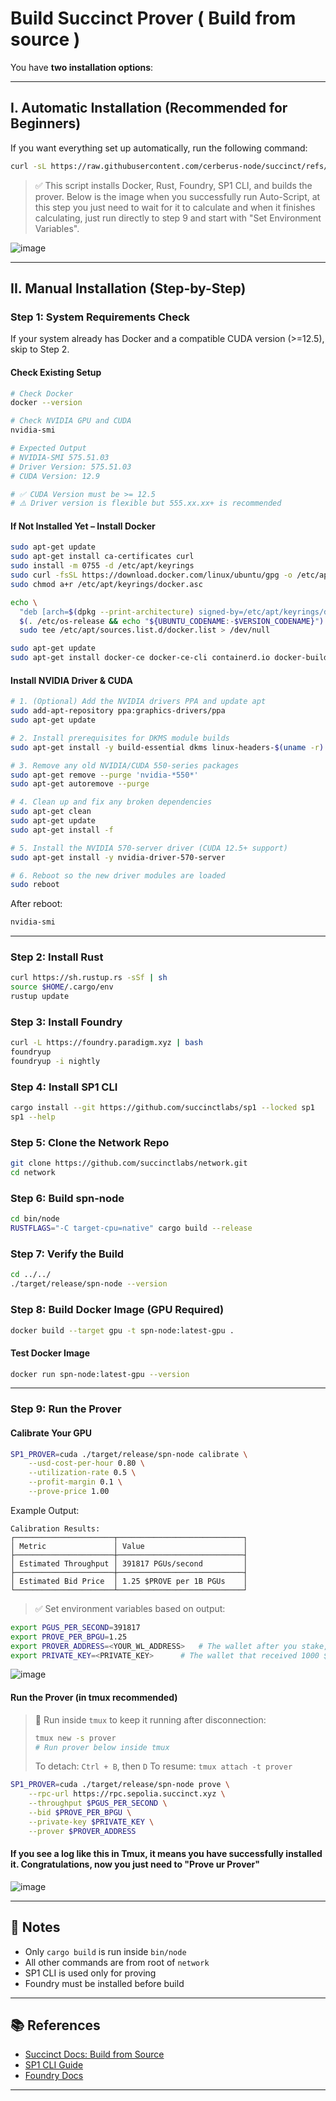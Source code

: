 # Build Succinct Prover ( Build from source )

You have **two installation options**:

---

## I. Automatic Installation (Recommended for Beginners)

If you want everything set up automatically, run the following command:

```bash
curl -sL https://raw.githubusercontent.com/cerberus-node/succinct/refs/heads/main/auto-install.sh -o auto-install.sh && chmod +x auto-install.sh && bash auto-install.sh
```

> ✅ This script installs Docker, Rust, Foundry, SP1 CLI, and builds the prover. Below is the image when you successfully run Auto-Script, at this step you just need to wait for it to calculate and when it finishes calculating, just run directly to step 9 and start with "Set Environment Variables".

![image](https://github.com/user-attachments/assets/2f8d7cb3-2b63-4998-90ff-f41a2cc76fef)

---

## II. Manual Installation (Step-by-Step)

### Step 1: System Requirements Check

If your system already has Docker and a compatible CUDA version (>=12.5), skip to Step 2.

#### Check Existing Setup

```bash
# Check Docker
docker --version

# Check NVIDIA GPU and CUDA
nvidia-smi

# Expected Output
# NVIDIA-SMI 575.51.03
# Driver Version: 575.51.03
# CUDA Version: 12.9

# ✅ CUDA Version must be >= 12.5
# ⚠️ Driver version is flexible but 555.xx.xx+ is recommended
```

#### If Not Installed Yet – Install Docker

```bash
sudo apt-get update
sudo apt-get install ca-certificates curl
sudo install -m 0755 -d /etc/apt/keyrings
sudo curl -fsSL https://download.docker.com/linux/ubuntu/gpg -o /etc/apt/keyrings/docker.asc
sudo chmod a+r /etc/apt/keyrings/docker.asc

echo \
  "deb [arch=$(dpkg --print-architecture) signed-by=/etc/apt/keyrings/docker.asc] https://download.docker.com/linux/ubuntu \
  $(. /etc/os-release && echo "${UBUNTU_CODENAME:-$VERSION_CODENAME}") stable" | \
  sudo tee /etc/apt/sources.list.d/docker.list > /dev/null

sudo apt-get update
sudo apt-get install docker-ce docker-ce-cli containerd.io docker-buildx-plugin docker-compose-plugin
```

#### Install NVIDIA Driver & CUDA

```bash
# 1. (Optional) Add the NVIDIA drivers PPA and update apt
sudo add-apt-repository ppa:graphics-drivers/ppa
sudo apt-get update

# 2. Install prerequisites for DKMS module builds
sudo apt-get install -y build-essential dkms linux-headers-$(uname -r)

# 3. Remove any old NVIDIA/CUDA 550-series packages
sudo apt-get remove --purge 'nvidia-*550*'
sudo apt-get autoremove --purge

# 4. Clean up and fix any broken dependencies
sudo apt-get clean
sudo apt-get update
sudo apt-get install -f

# 5. Install the NVIDIA 570-server driver (CUDA 12.5+ support)
sudo apt-get install -y nvidia-driver-570-server

# 6. Reboot so the new driver modules are loaded
sudo reboot
```

After reboot:

```bash
nvidia-smi
```

---

### Step 2: Install Rust

```bash
curl https://sh.rustup.rs -sSf | sh
source $HOME/.cargo/env
rustup update
```

### Step 3: Install Foundry

```bash
curl -L https://foundry.paradigm.xyz | bash
foundryup
foundryup -i nightly
```

### Step 4: Install SP1 CLI

```bash
cargo install --git https://github.com/succinctlabs/sp1 --locked sp1
sp1 --help
```

### Step 5: Clone the Network Repo

```bash
git clone https://github.com/succinctlabs/network.git
cd network
```

### Step 6: Build spn-node

```bash
cd bin/node
RUSTFLAGS="-C target-cpu=native" cargo build --release
```

### Step 7: Verify the Build

```bash
cd ../../
./target/release/spn-node --version
```

### Step 8: Build Docker Image (GPU Required)

```bash
docker build --target gpu -t spn-node:latest-gpu .
```

#### Test Docker Image

```bash
docker run spn-node:latest-gpu --version
```

---

### Step 9: Run the Prover

#### Calibrate Your GPU

```bash
SP1_PROVER=cuda ./target/release/spn-node calibrate \
    --usd-cost-per-hour 0.80 \
    --utilization-rate 0.5 \
    --profit-margin 0.1 \
    --prove-price 1.00
```

Example Output:

```
Calibration Results:
┌──────────────────────┬────────────────────────────┐
│ Metric               │ Value                      │
├──────────────────────┼────────────────────────────┤
│ Estimated Throughput │ 391817 PGUs/second         │
├──────────────────────┼────────────────────────────┤
│ Estimated Bid Price  │ 1.25 $PROVE per 1B PGUs    │
└──────────────────────┴────────────────────────────┘
```

> ✅ Set environment variables based on output:

```bash
export PGUS_PER_SECOND=391817
export PROVE_PER_BPGU=1.25
export PROVER_ADDRESS=<YOUR_WL_ADDRESS>   # The wallet after you stake, your Prover wallet 
export PRIVATE_KEY=<PRIVATE_KEY>      # The wallet that received 1000 $PROVE
```
![image](https://github.com/user-attachments/assets/687eb700-36ab-409e-8231-4dca23c2e048)

#### Run the Prover (in tmux recommended)

> 🧠 Run inside `tmux` to keep it running after disconnection:
>
> ```bash
> tmux new -s prover
> # Run prover below inside tmux
> ```
>
> To detach: `Ctrl + B`, then `D`
> To resume: `tmux attach -t prover`

```bash
SP1_PROVER=cuda ./target/release/spn-node prove \
    --rpc-url https://rpc.sepolia.succinct.xyz \
    --throughput $PGUS_PER_SECOND \
    --bid $PROVE_PER_BPGU \
    --private-key $PRIVATE_KEY \
    --prover $PROVER_ADDRESS
```

#### If you see a log like this in Tmux, it means you have successfully installed it. Congratulations, now you just need to "Prove ur Prover"

![image](https://github.com/user-attachments/assets/de2f8c33-df39-496d-b891-81c433822f22)

---

## 🔎 Notes

* Only `cargo build` is run inside `bin/node`
* All other commands are from root of `network`
* SP1 CLI is used only for proving
* Foundry must be installed before build

---

## 📚 References

* [Succinct Docs: Build from Source](https://docs.succinct.xyz/docs/provers/installation/build-from-source)
* [SP1 CLI Guide](https://docs.succinct.xyz/docs/sp1/getting-started/install)
* [Foundry Docs](https://getfoundry.sh/)

---
